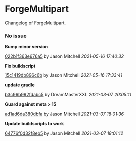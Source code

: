 
# ForgeMultipart

Changelog of ForgeMultipart.


### No issue
**Bump minor version**

[022b1f363e676a5](https://github.com/GTNewHorizons/ForgeMultipart/commit/022b1f363e676a5)
by Jason Mitchell *2021-05-16 17:40:32*

**Fix buildscript**

[15c1419db896c6b](https://github.com/GTNewHorizons/ForgeMultipart/commit/15c1419db896c6b)
by Jason Mitchell *2021-05-16 17:33:41*

**update gradle**

[b3c96b992fdabc5](https://github.com/GTNewHorizons/ForgeMultipart/commit/b3c96b992fdabc5)
by DreamMasterXXL *2021-03-07 20:05:11*

**Guard against meta > 15**

[ad1ad6da380dbfa](https://github.com/GTNewHorizons/ForgeMultipart/commit/ad1ad6da380dbfa)
by Jason Mitchell *2021-03-07 18:01:36*

**Update buildscripts to work**

[64776f0d32f8eb5](https://github.com/GTNewHorizons/ForgeMultipart/commit/64776f0d32f8eb5)
by Jason Mitchell *2021-03-07 18:01:12*


